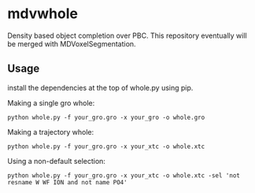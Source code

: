 # mdvwhole
Density based object completion over PBC. This repository eventually will be merged with MDVoxelSegmentation.


## Usage
install the dependencies at the top of whole.py using pip.

Making a single gro whole:

`python whole.py -f your_gro.gro -x your_gro -o whole.gro`

Making a trajectory whole:

`python whole.py -f your_gro.gro -x your_xtc -o whole.xtc`

Using a non-default selection:

`python whole.py -f your_gro.gro -x your_xtc -o whole.xtc -sel 'not resname W WF ION and not name PO4'`

